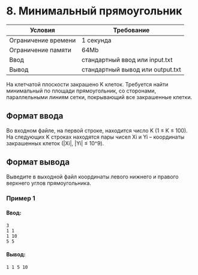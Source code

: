 # 8. Минимальный прямоугольник

| Условия             | Требование                         |
| ------------------- | ---------------------------------- | 
| Ограничение времени | 1 секунда                          |
| Ограничение памяти  | 64Mb                               |
| Ввод                | стандартный ввод или input.txt     |
| Вывод               | стандартный вывод или output.txt   |

На клетчатой плоскости закрашено K клеток. Требуется найти минимальный по площади прямоугольник, со сторонами, параллельными линиям сетки, покрывающий все закрашенные клетки.

## Формат ввода
Во входном файле, на первой строке, находится число K (1 ≤ K ≤ 100). На следующих K строках находятся пары чисел Xi и Yi – координаты закрашенных клеток (|Xi|, |Yi| ≤ 10^9).

## Формат вывода
Выведите в выходной файл координаты левого нижнего и правого верхнего углов прямоугольника.

### Пример 1
#### Ввод:
```
3
1 1
1 10
5 5
```
#### Вывод:
```
1 1 5 10
```